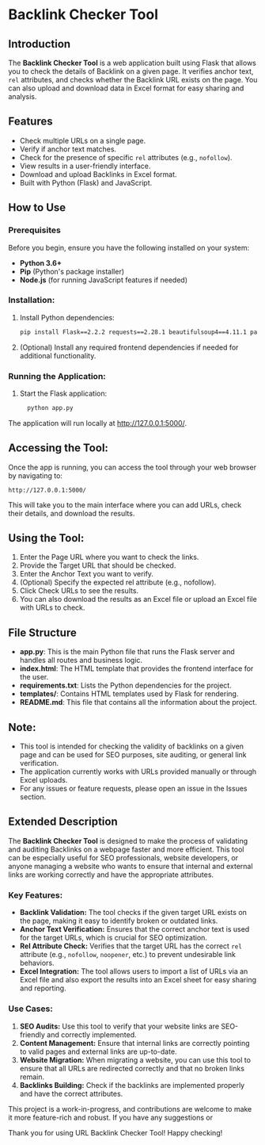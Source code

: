 # Backlink Checker Tool


## Introduction
The **Backlink Checker Tool** is a web application built using Flask that allows you to check the details of Backlink on a given page. It verifies anchor text, `rel` attributes, and checks whether the Backlink URL exists on the page. You can also upload and download data in Excel format for easy sharing and analysis.

## Features
- Check multiple URLs on a single page.
- Verify if anchor text matches.
- Check for the presence of specific `rel` attributes (e.g., `nofollow`).
- View results in a user-friendly interface.
- Download and upload Backlinks in Excel format.
- Built with Python (Flask) and JavaScript.

## How to Use

### Prerequisites
Before you begin, ensure you have the following installed on your system:
- **Python 3.6+**
- **Pip** (Python's package installer)
- **Node.js** (for running JavaScript features if needed)


### Installation:

1. Install Python dependencies:
   
    ```bash
   pip install Flask==2.2.2 requests==2.28.1 beautifulsoup4==4.11.1 pandas==1.5.2 openpyxl==3.0.10 XlsxWriter==3.0.2 
2. (Optional) Install any required frontend dependencies if needed for additional functionality.

### Running the Application:

1. Start the Flask application:

    ```bash
      python app.py

The application will run locally at http://127.0.0.1:5000/.

## Accessing the Tool:
Once the app is running, you can access the tool through your web browser by navigating to:

    http://127.0.0.1:5000/

This will take you to the main interface where you can add URLs, check their details, and download the results.

## Using the Tool:

1. Enter the Page URL where you want to check the links.
2. Provide the Target URL that should be checked.
3. Enter the Anchor Text you want to verify.
4. (Optional) Specify the expected rel attribute (e.g., nofollow).
5. Click Check URLs to see the results.
6. You can also download the results as an Excel file or upload an Excel file with URLs to check.


## File Structure


- **app.py**: This is the main Python file that runs the Flask server and handles all routes and business logic.
- **index.html**: The HTML template that provides the frontend interface for the user.
- **requirements.txt**: Lists the Python dependencies for the project.
- **templates/**: Contains HTML templates used by Flask for rendering.
- **README.md**: This file that contains all the information about the project.

## Note:
*	 This tool is intended for checking the validity of backlinks on a given page and can be used for SEO purposes, site auditing, or general link verification.
*	The application currently works with URLs provided manually or through Excel uploads.
*	For any issues or feature requests, please open an issue in the Issues section.


## Extended Description

The **Backlink Checker Tool** is designed to make the process of validating and auditing Backlinks on a webpage faster and more efficient. This tool can be especially useful for SEO professionals, website developers, or anyone managing a website who wants to ensure that internal and external links are working correctly and have the appropriate attributes.

### Key Features:
- **Backlink Validation:** The tool checks if the given target URL exists on the page, making it easy to identify broken or outdated links.
- **Anchor Text Verification:** Ensures that the correct anchor text is used for the target URLs, which is crucial for SEO optimization.
- **Rel Attribute Check:** Verifies that the target URL has the correct `rel` attribute (e.g., `nofollow`, `noopener`, etc.) to prevent undesirable link behaviors.
- **Excel Integration:** The tool allows users to import a list of URLs via an Excel file and also export the results into an Excel sheet for easy sharing and reporting.

### Use Cases:
1. **SEO Audits:** Use this tool to verify that your website links are SEO-friendly and correctly implemented.
2. **Content Management:** Ensure that internal links are correctly pointing to valid pages and external links are up-to-date.
3. **Website Migration:** When migrating a website, you can use this tool to ensure that all URLs are redirected correctly and that no broken links remain.
4. **Backlinks Building:** Check if the backlinks are implemented properly and have the correct attributes.

This project is a work-in-progress, and contributions are welcome to make it more feature-rich and robust. If you have any suggestions or

Thank you for using URL Backlink Checker Tool! Happy checking!
